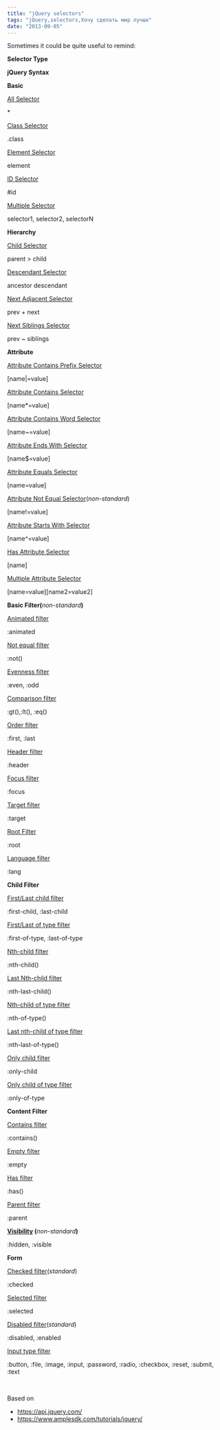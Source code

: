 ```yaml
---
title: "jQuery selectors"
tags: "jQuery,selectors,Хочу сделать мир лучше"
date: "2013-09-05"
---
```


Sometimes it could be quite useful to remind:

**Selector Type**

**jQuery Syntax**

**Basic**

[All Selector](https://api.jquery.com/all-selector/)

\*

[Class Selector](https://api.jquery.com/class-selector/)

.class

[Element Selector](https://api.jquery.com/element-selector/)

element

[ID Selector](https://api.jquery.com/id-selector/)

#id

[Multiple Selector](https://api.jquery.com/multiple-selector/)

selector1, selector2, selectorN

**Hierarchy**

[Child Selector](https://api.jquery.com/child-selector/)

parent > child

[Descendant Selector](https://api.jquery.com/descendant-selector/)

ancestor descendant

[Next Adjacent Selector](https://api.jquery.com/next-adjacent-Selector/)

prev + next

[Next Siblings Selector](https://api.jquery.com/next-siblings-selector/)

prev ~ siblings

**Attribute**

[Attribute Contains Prefix Selector](https://api.jquery.com/attribute-contains-prefix-selector/)

[name|=value]

[Attribute Contains Selector](https://api.jquery.com/attribute-contains-word-selector/)

[name\*=value]

[Attribute Contains Word Selector](https://api.jquery.com/attribute-contains-word-selector/)

[name~=value]

[Attribute Ends With Selector](https://api.jquery.com/attribute-ends-with-selector/)

[name$=value]

[Attribute Equals Selector](https://api.jquery.com/attribute-equals-selector/)

[name=value]

[Attribute Not Equal Selector](https://api.jquery.com/attribute-not-equal-selector/)(_non-standard_)

[name!=value]

[Attribute Starts With Selector](https://api.jquery.com/attribute-starts-with-selector/)

[name^=value]

[Has Attribute Selector](https://api.jquery.com/has-attribute-selector/)

[name]

[Multiple Attribute Selector](https://api.jquery.com/multiple-attribute-selector/)

[name=value][name2=value2]

**Basic Filter(**_non-standard_**)**

[Animated filter](https://api.jquery.com/animated-selector/)

:animated

[Not equal filter](https://api.jquery.com/not-selector/)

:not()

[Evenness filter](https://api.jquery.com/even-selector/)

:even, :odd

[Comparison filter](https://api.jquery.com/gt-selector/)

:gt(),:lt(), :eq()

[Order filter](https://api.jquery.com/first-selector/)

:first, :last

[Header filter](https://api.jquery.com/header-selector/)

:header

[Focus filter](https://api.jquery.com/focus-selector/)

:focus

[Target filter](https://api.jquery.com/target-selector/)

:target

[Root Filter](https://api.jquery.com/root-selector/)

:root

[Language filter](https://api.jquery.com/lang-selector/)

:lang

**Child Filter**

[First/Last child filter](https://api.jquery.com/first-child-selector/)

:first-child, :last-child

[First/Last of type filter](https://api.jquery.com/first-of-type-selector/)

:first-of-type, :last-of-type

[Nth-child filter](https://api.jquery.com/nth-child-selector/)

:nth-child()

[Last Nth-child filter](https://api.jquery.com/nth-last-child-selector/)

:nth-last-child()

[Nth-child of type filter](https://api.jquery.com/nth-last-of-type-selector/)

:nth-of-type()

[Last nth-child of type filter](https://api.jquery.com/nth-of-type-selector/)

:nth-last-of-type()

[Only child filter](https://api.jquery.com/only-child-selector/)

:only-child

[Only child of type filter](https://api.jquery.com/only-of-type-selector/)

:only-of-type

**Content Filter**

[Contains filter](https://api.jquery.com/contains-selector/)

:contains()

[Empty filter](https://api.jquery.com/empty-selector/)

:empty

[Has filter](https://api.jquery.com/has-selector/)

:has()

[Parent filter](https://api.jquery.com/parent-selector/)

:parent

**[Visibility](https://api.jquery.com/hidden-selector/) (**_non-standard_**)**

:hidden, :visible

**Form**

[Checked filter](https://api.jquery.com/checked-selector/)(_standard_)

:checked

[Selected filter](https://api.jquery.com/selected-selector/)

:selected

[Disabled filter](https://api.jquery.com/enabled-selector/)(_standard_)

:disabled, :enabled

[Input type filter](https://api.jquery.com/button-selector/)

:button, :file, :image, :input, :password, :radio, :checkbox, :reset, :submit, :text

 

Based on

- https://api.jquery.com/
- https://www.amplesdk.com/tutorials/jquery/
